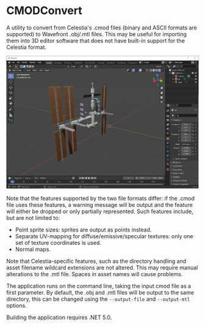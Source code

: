 # CMODConvert

A utility to convert from Celestia's .cmod files (binary and ASCII formats are supported) to
Wavefront .obj/.mtl files. This may be useful for importing them into 3D editor software that does
not have built-in support for the Celestia format.

![Celestia's default ISS model, converted to obj and opened in Blender](images/cmod2obj.jpg)

Note that the features supported by the two file formats differ: if the .cmod file uses these
features, a warning message will be output and the feature will either be dropped or only
partially represented. Such features include, but are not limited to:

* Point sprite sizes: sprites are output as points instead.
* Separate UV-mapping for diffuse/emissive/specular textures: only one set of texture coordinates
  is used.
* Normal maps.

Note that Celestia-specific features, such as the directory handling and asset filename wildcard
extensions are not altered. This may require manual alterations to the .mtl file. Spaces in asset
names will cause problems.

The application runs on the command line, taking the input cmod file as a first parameter. By
default, the .obj and .mtl files will be output to the same directory, this can be changed
using the `--output-file` and `--output-mtl` options.

Building the application requires .NET 5.0.
